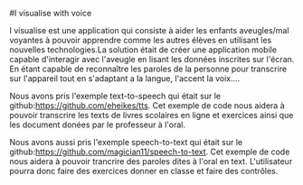 #I visualise with voice
 
I visualise est une application qui consiste à aider les enfants aveugles/mal voyantes à pouvoir apprendre comme les autres élèves en utilisant les nouvelles technologies.La solution était de créer une application mobile capable d'interagir avec l'aveugle en lisant les données inscrites sur l'écran. En étant capable de reconnaître les paroles de la personne pour transcrire sur l'appareil tout en s'adaptant a la langue, l'accent la voix.... 

Nous avons pris l'exemple text-to-speech qui était sur le github:https://github.com/eheikes/tts. Cet exemple de code nous aidera à pouvoir transcrire les texts de livres scolaires en ligne et exercices ainsi que les document donées par le professeur à l'oral.


Nous avons aussi pris l'exemple speech-to-text qui était sur le github:https://github.com/magician11/speech-to-text. Cet exemple de code nous aidera à pouvoir trancrire des paroles dites à l'oral en text. L'utilisateur pourra donc faire des exercices donner en classe et faire des contrôles.
